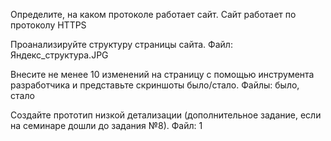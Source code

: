 Определите, на каком протоколе работает сайт.
Сайт работает по протоколу HTTPS

Проанализируйте структуру страницы сайта.
Файл: Яндекс_структура.JPG

Внесите не менее 10 изменений на страницу с помощью инструмента разработчика и представьте скриншоты было/стало.
Файлы: было, стало

Создайте прототип низкой детализации (дополнительное задание, если на семинаре дошли до задания №8).
Файл: 1
